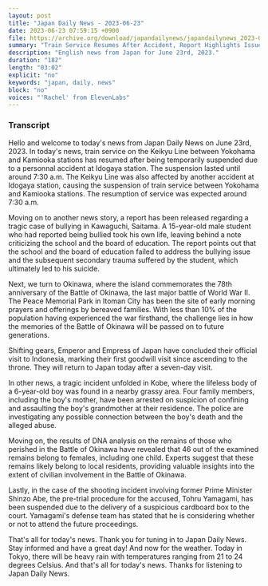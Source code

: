```yaml
---
layout: post
title: "Japan Daily News - 2023-06-23"
date: 2023-06-23 07:59:15 +0900
file: https://archive.org/download/japandailynews/japandailynews_2023-06-23.mp3
summary: "Train Service Resumes After Accident, Report Highlights Issues in School Bullying Response, & more…"
description: "English news from Japan for June 23rd, 2023."
duration: "182"
length: "03:02"
explicit: "no"
keywords: "japan, daily, news"
block: "no"
voices: "'Rachel' from ElevenLabs"
---
```


### Transcript

Hello and welcome to today's news from Japan Daily News on June 23rd, 2023. In today's news, train service on the Keikyu Line between Yokohama and Kamiooka stations has resumed after being temporarily suspended due to a personnal accident at Idogaya station. The suspension lasted until around 7:30 a.m. The Keikyu Line was also affected by another accident at Idogaya station, causing the suspension of train service between Yokohama and Kamiooka stations. The resumption of service was expected around 7:30 a.m.

Moving on to another news story, a report has been released regarding a tragic case of bullying in Kawaguchi, Saitama. A 15-year-old male student who had reported being bullied took his own life, leaving behind a note criticizing the school and the board of education. The report points out that the school and the board of education failed to address the bullying issue and the subsequent secondary trauma suffered by the student, which ultimately led to his suicide.

Next, we turn to Okinawa, where the island commemorates the 78th anniversary of the Battle of Okinawa, the last major battle of World War II. The Peace Memorial Park in Itoman City has been the site of early morning prayers and offerings by bereaved families. With less than 10% of the population having experienced the war firsthand, the challenge lies in how the memories of the Battle of Okinawa will be passed on to future generations.

Shifting gears, Emperor and Empress of Japan have concluded their official visit to Indonesia, marking their first goodwill visit since ascending to the throne. They will return to Japan today after a seven-day visit.

In other news, a tragic incident unfolded in Kobe, where the lifeless body of a 6-year-old boy was found in a nearby grassy area. Four family members, including the boy's mother, have been arrested on suspicion of confining and assaulting the boy's grandmother at their residence. The police are investigating any possible connection between the boy's death and the alleged abuse.

Moving on, the results of DNA analysis on the remains of those who perished in the Battle of Okinawa have revealed that 46 out of the examined remains belong to females, including one child. Experts suggest that these remains likely belong to local residents, providing valuable insights into the extent of civilian involvement in the Battle of Okinawa.

Lastly, in the case of the shooting incident involving former Prime Minister Shinzo Abe, the pre-trial procedure for the accused, Tohru Yamagami, has been suspended due to the delivery of a suspicious cardboard box to the court. Yamagami's defense team has stated that he is considering whether or not to attend the future proceedings.

That's all for today's news. Thank you for tuning in to Japan Daily News. Stay informed and have a great day! And now for the weather. Today in Tokyo, there will be heavy rain with temperatures ranging from 21 to 24 degrees Celsius.  And that's all for today's news. Thanks for listening to Japan Daily News.
